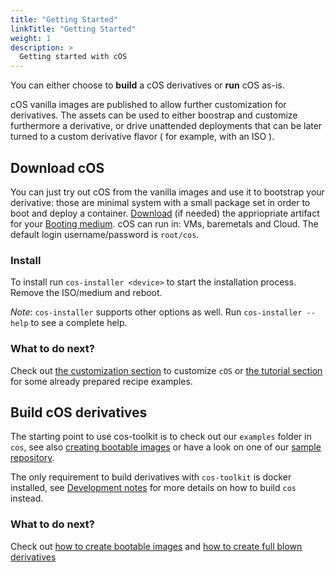 ```yaml
---
title: "Getting Started"
linkTitle: "Getting Started"
weight: 1
description: >
  Getting started with cOS
---
```


You can either choose to **build** a cOS derivatives or **run** cOS as-is.

cOS vanilla images are published to allow further customization for derivatives. The assets can be used to either boostrap and customize furthermore a derivative, or drive unattended deployments that can be later turned to a custom derivative flavor ( for example, with an ISO ).

## Download cOS

You can just try out cOS from the vanilla images and use it to bootstrap your derivative: those are minimal system with a small package set in order to boot and deploy a container. [Download](../getting-started/download) (if needed) the appriopriate artifact for your [Booting medium](../getting-started/booting). cOS can run in: VMs, baremetals and Cloud. The default login username/password is `root/cos`.

### Install

To install run `cos-installer <device>` to start the installation process. Remove the ISO/medium and reboot.

_Note_: `cos-installer` supports other options as well. Run `cos-installer --help` to see a complete help.

### What to do next?

Check out [the customization section](../customizing) to customize `cOS` or [the tutorial section](../tutorials) for some already prepared recipe examples.

## Build cOS derivatives

The starting point to use cos-toolkit is to check out our `examples` folder in `cos`, see also [creating bootable images](../creating-derivatives/creating_bootable_images) or have a look on one of our [sample repository](https://github.com/rancher-sandbox/cos-toolkit-sample-repo).

The only requirement to build derivatives with `cos-toolkit` is docker installed, see [Development notes](../development) for more details on how to build `cos` instead.

### What to do next?

Check out [how to create bootable images](../creating-derivatives/creating_bootable_images) and [how to create full blown derivatives](../examples/creating_derivatives)
